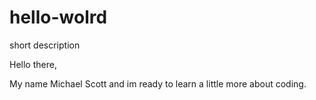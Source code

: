 # hello-wolrd
short description

Hello there,

My name Michael Scott and im ready to learn a little more about coding. 
